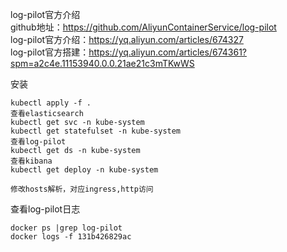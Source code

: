 log-pilot官方介绍  
github地址：https://github.com/AliyunContainerService/log-pilot  
log-pilot官方介绍：https://yq.aliyun.com/articles/674327  
log-pilot官方搭建：https://yq.aliyun.com/articles/674361?spm=a2c4e.11153940.0.0.21ae21c3mTKwWS  


安装  
```
kubectl apply -f .
查看elasticsearch
kubectl get svc -n kube-system
kubectl get statefulset -n kube-system
查看log-pilot
kubectl get ds -n kube-system
查看kibana
kubectl get deploy -n kube-system

修改hosts解析，对应ingress,http访问
```  

查看log-pilot日志  
```
docker ps |grep log-pilot
docker logs -f 131b426829ac
```  
